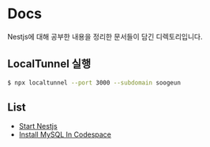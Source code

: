 # Docs
Nestjs에 대해 공부한 내용을 정리한 문서들이 담긴 디렉토리입니다.

## LocalTunnel 실행
```bash
$ npx localtunnel --port 3000 --subdomain soogeun  
```

## List
* [Start Nestjs](./Start_nestjs.md)
* [Install MySQL In Codespace](./Install_MySQL_in_Codespace.md)